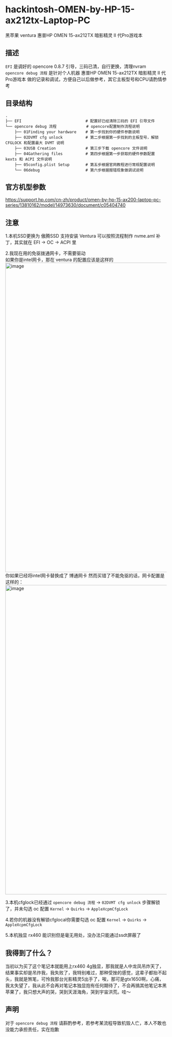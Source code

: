 # hackintosh-OMEN-by-HP-15-ax212tx-Laptop-PC
黑苹果 ventura 惠普HP OMEN 15-ax212TX 暗影精灵 II 代Pro游戏本  

## 描述
`EFI` 是调好的 opencore 0.8.7 引导，三码已清，自行更换，清理nvram  
`opencore debug 流程` 是针对个人机器 惠普HP OMEN 15-ax212TX 暗影精灵 II 代Pro游戏本 做的记录和调试，方便自己以后做参考，其它主板型号和CPU请酌情参考  

## 目录结构

    .                                  
    ├── EFI                            # 配置好已经清除三码的 EFI 引导文件 
    └── opencore debug 流程             # opencore配置制作流程说明 
        ├── 01Finding your hardware    # 第一步找到你的硬件参数说明
        ├── 02DVMT cfg unlock          # 第二步根据第一步找到的主板型号，解锁 CFGLOCK 和配置最大 DVMT 说明
        ├── 03USB Creation             # 第三步下载 opencore 文件说明
        ├── 04Gathering files          # 第四步根据第一步获取的硬件参数配置 kexts 和 ACPI 文件说明 
        ├── 05config.plist Setup       # 第五步根据官网教程进行常规配置说明
        └── 06debug                    # 第六步根据报错现象做调试说明

## 官方机型参数
<a href="https://support.hp.com/cn-zh/product/omen-by-hp-15-ax200-laptop-pc-series/13810162/model/14973630/document/c05404740" title="官方参数">https://support.hp.com/cn-zh/product/omen-by-hp-15-ax200-laptop-pc-series/13810162/model/14973630/document/c05404740</a>  

## 注意
1.本机SSD更换为 傲腾SSD 支持安装 Ventura 可以按照流程制作 nvme.aml 补丁，其实就在 EFI -> OC -> ACPI 里  

2.我现在用的免驱拨通网卡，不需要驱动  
如果你是intel网卡，那在 ventura 的配置应该是这样的  
<img width="964" alt="image" title="intel" src="https://user-images.githubusercontent.com/94947393/205294387-150b0bc5-4517-43a8-9082-b0403ec64484.png">   
你如果已经将intel网卡替换成了 博通网卡 然而买错了不能免驱的话，网卡配置是这样的：  
<img width="964" alt="image" title="Broadcom" src="https://user-images.githubusercontent.com/94947393/201841163-97df13ad-4a79-4dab-af6b-25089f28a4b2.png">     

3.本机cfglock已经通过  `opencore debug 流程` -> `02DVMT cfg unlock` 步骤解锁了，并未勾选 oc 配置 `Kernel` -> `Quirks` -> `AppleXcpmCfgLock`  

4.若你的机器没有解锁cfglocal你需要勾选 oc 配置 `Kernel` -> `Quirks` -> `AppleXcpmCfgLock`  

5.本机独显 rx460 能识别但是毫无用处，没办法只能通过ssdt屏蔽了  

## 我得到了什么？
当初以为买了这个笔记本就能用上rx460 4g独显，那我就是人中龙凤吊炸天了，结果事实却是吊炸我，我失败了，我特别难过，那种受挫的感觉，这辈子都抬不起头，我就是煞笔，可怜我那台光影精灵5出手了，唉，那可是gtx1650啊，心痛，我太失望了，我从此不会再对笔记本独显抱有任何期待了，不会再搞其他笔记本黑苹果了，我只想大声的哭，哭到天涯海角，哭到宇宙洪荒。哇～

## 声明
对于 `opencore debug 流程` 请斟酌参考，若参考某流程导致机毁人亡，本人不敢也没能力承担责任，实在抱歉
